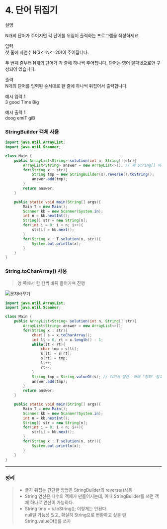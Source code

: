 # 4. 단어 뒤집기
설명  

N개의 단어가 주어지면 각 단어를 뒤집어 출력하는 프로그램을 작성하세요.
  
  
입력  
첫 줄에 자연수 N(3<=N<=20)이 주어집니다.  

두 번째 줄부터 N개의 단어가 각 줄에 하나씩 주어집니다. 단어는 영어 알파벳으로만 구성되어 있습니다.  


출력  
N개의 단어를 입력된 순서대로 한 줄에 하나씩 뒤집어서 출력합니다.  


예시 입력 1   
3
good
Time
Big  
  
예시 출력 1  
doog
emiT
giB  

### StringBuilder 객체 사용

```java
import java.util.ArrayList;
import java.util.Scanner;

class Main {
    public ArrayList<String> solution(int n, String[] str){
        ArrayList<String> answer = new ArrayList<>(); // 왜 String[] 아니고 ArrayList 쓰는 거지?
        for(String x : str){
            String tmp = new StringBuilder(x).reverse().toString();
            answer.add(tmp);
        }
        return answer;
    }

    public static void main(String[] args){
        Main T = new Main();
        Scanner kb = new Scanner(System.in);
        int n = kb.nextInt();
        String[] str = new String[n];
        for(int i = 0; i < n; i++){
            str[i] = kb.next();
        }
        for(String x : T.solution(n, str)){
            System.out.println(x);
        }
    }
}

```  

### String.toCharArray() 사용  

> 양 쪽에서 한 칸씩 바꿔 들어가며 진행  
> 
![문자바꾸기](https://user-images.githubusercontent.com/81146582/190859697-d151a58f-083a-4827-ba89-f4aa364d74cf.png)


```java
import java.util.ArrayList;
import java.util.Scanner;

class Main {
    public ArrayList<String> solution(int n, String[] str){
        ArrayList<String> answer = new ArrayList<>();
        for(String x : str){
            char[] s = x.toCharArray();
            int lt = 0, rt = x.length() - 1;
            while(lt < rt){
                char tmp = s[lt];
                s[lt] = s[rt];
                s[rt] = tmp;
                lt++;
                rt--;
            }
            String tmp = String.valueOf(s); // 여기서 잠깐. 아래 '정리' 참고
            answer.add(tmp);
        }
        return answer;
    }

    public static void main(String[] args){
        Main T = new Main();
        Scanner kb = new Scanner(System.in);
        int n = kb.nextInt();
        String[] str = new String[n];
        for(int i = 0; i < n; i++){
            str[i] = kb.next();
        }
        for(String x : T.solution(n, str)){
            System.out.println(x);
        }
    }
}

```


<hr/>  

### 정리
> - 글자 뒤집는 간단한 방법은 StringBuilder의 reverse()사용
> - String 연산은 다수의 객체가 만들어지는데, 이때 StringBuilder를 쓰면 객체 하나로 연산이 가능하다.
> - String tmp = s.toString(); 이렇게는 안된다.  
    null일 가능성 있고, 확실히 String으로 변환하고 싶을 땐  
    String.valueOf()를 쓰자
